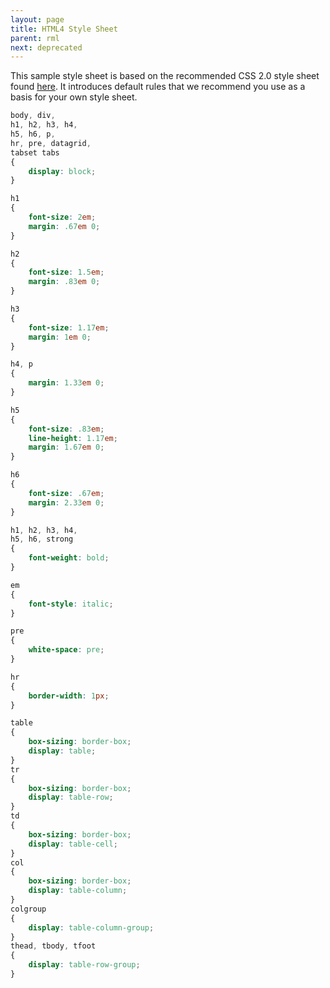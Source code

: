 ```yaml
---
layout: page
title: HTML4 Style Sheet
parent: rml
next: deprecated
---
```


This sample style sheet is based on the recommended CSS 2.0 style sheet found [here](http://www.w3.org/TR/REC-CSS2/sample.html). It introduces default rules that we recommend you use as a basis for your own style sheet.

```css
body, div,
h1, h2, h3, h4,
h5, h6, p,
hr, pre, datagrid,
tabset tabs
{
	display: block;
}

h1
{
	font-size: 2em;
	margin: .67em 0;
}

h2
{
	font-size: 1.5em;
	margin: .83em 0;
}

h3
{
	font-size: 1.17em;
	margin: 1em 0;
}

h4, p
{
	margin: 1.33em 0;
}

h5
{
	font-size: .83em;
	line-height: 1.17em;
	margin: 1.67em 0;
}

h6
{
	font-size: .67em;
	margin: 2.33em 0;
}

h1, h2, h3, h4,
h5, h6, strong
{
	font-weight: bold;
}

em
{
	font-style: italic;
}

pre
{
	white-space: pre;
}

hr
{
	border-width: 1px;
}

table
{
	box-sizing: border-box;
	display: table;
}
tr
{
	box-sizing: border-box;
	display: table-row;
}
td
{
	box-sizing: border-box;
	display: table-cell;
}
col
{
	box-sizing: border-box;
	display: table-column;
}
colgroup
{
	display: table-column-group;
}
thead, tbody, tfoot
{
	display: table-row-group;
}
```
